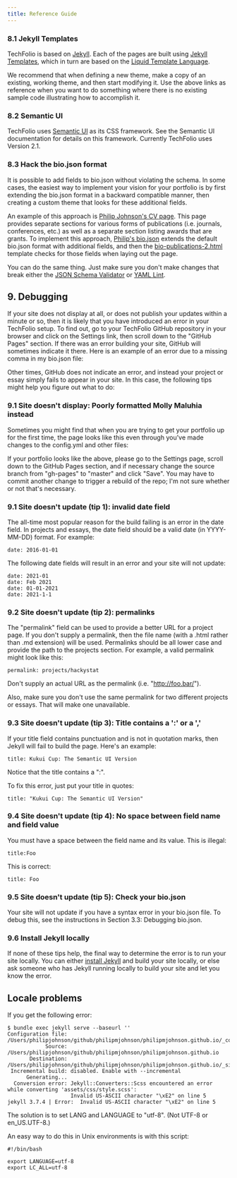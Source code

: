 ```yaml
---
title: Reference Guide
---
```


### 8.1 Jekyll Templates

TechFolio is based on [Jekyll](https://jekyllrb.com/).  Each of the pages are built using [Jekyll Templates](https://jekyllrb.com/docs/templates/), which in turn are based on the [Liquid Template Language](https://github.com/Shopify/liquid/wiki).

We recommend that when defining a new theme, make a copy of an existing, working theme, and then start modifying it. Use the above links as reference when you want to do something where there is no existing sample code illustrating how to accomplish it.

### 8.2 Semantic UI

TechFolio uses [Semantic UI](http://semantic-ui.com/) as its CSS framework.  See the Semantic UI documentation for details on this framework. Currently TechFolio uses Version 2.1.

### 8.3 Hack the bio.json format

It is possible to add fields to bio.json without violating the schema.  In some cases, the easiest way to implement your vision for your portfolio is by first extending the bio.json format in a backward compatible manner, then creating a custom theme that looks for these additional fields.

An example of this approach is [Philip Johnson's CV page](https://philipmjohnson.github.io/bio/).  This page provides separate sections for various forms of publications (i.e. journals, conferences, etc.) as well as a separate section listing awards that are grants.  To implement this approach, [Philip's bio.json](https://github.com/philipmjohnson/philipmjohnson.github.io/blob/master/_data/bio.json) extends the default bio.json format with additional fields, and then the [bio-publications-2.html](https://github.com/techfolios/template/blob/master/_includes/bio-publications-2.html) template checks for those fields when laying out the page.

You can do the same thing. Just make sure you don't make changes that break either the [JSON Schema Validator](http://www.jsonschemavalidator.net/) or [YAML Lint](http://www.yamllint.com/).

## 9. Debugging

If your site does not display at all, or does not publish your updates within a minute or so, then it is likely that you have introduced an error in your TechFolio setup.  To find out, go to your TechFolio GitHub repository in your browser and click on the Settings link, then scroll down to the "GitHub Pages" section.  If there was an error building your site, GitHub will sometimes indicate it there. Here is an example of an error due to a missing comma in my bio.json file:

Other times, GitHub does not indicate an error, and instead your project or essay simply fails to appear in your site. In this case, the following tips might help you figure out what to do:

### 9.1 Site doesn't display: Poorly formatted Molly Maluhia instead

Sometimes you might find that when you are trying to get your portfolio up for the first time, the page looks like this even through you've made changes to the config.yml and other files:

If your portfolio looks like the above, please go to the Settings page, scroll down to the GitHub Pages section, and if necessary change the source branch from "gh-pages" to "master" and click "Save".  You may have to commit another change to trigger a rebuild of the repo; I'm not sure whether or not that's necessary.

### 9.1 Site doesn't update (tip 1): invalid date field

The all-time most popular reason for the build failing is an error in the date field. In projects and essays, the date field should be a valid date (in YYYY-MM-DD) format. For example:

```
date: 2016-01-01
```

The following date fields will result in an error and your site will not update:

```
date: 2021-01
date: Feb 2021
date: 01-01-2021
date: 2021-1-1
```


### 9.2 Site doesn't update (tip 2): permalinks

The "permalink" field can be used to provide a better URL for a project page. If you don't supply a permalink, then the file name (with a .html rather than .md extension) will be used. Permalinks should be all lower case and provide the path to the projects section.  For example, a valid permalink might look like this:

```
permalink: projects/hackystat
```

Don't supply an actual URL as the permalink (i.e. "http://foo.bar/").

Also, make sure you don't use the same permalink for two different projects or essays. That will make one unavailable.

### 9.3 Site doesn't update (tip 3): Title contains a ':' or a ','

If your title field contains punctuation and is not in quotation marks, then Jekyll will fail to build the page. Here's an example:

```
title: Kukui Cup: The Semantic UI Version
```

Notice that the title contains a ":".

To fix this error, just put your title in quotes:

```
title: "Kukui Cup: The Semantic UI Version"
```

### 9.4 Site doesn't update (tip 4): No space between field name and field value

You must have a space between the field name and its value. This is illegal:

```
title:Foo
```

This is correct:

```
title: Foo
```

### 9.5 Site doesn't update (tip 5): Check your bio.json

Your site will not update if you have a syntax error in your bio.json file. To debug this, see the instructions in Section 3.3: Debugging bio.json.

### 9.6 Install Jekyll locally

If none of these tips help, the final way to determine the error is to run your site locally. You can either [install Jekyll](https://jekyllrb.com/) and build your site locally, or else ask someone who has Jekyll running locally to build your site and let you know the error.

## Locale problems

If you get the following error:

```
$ bundle exec jekyll serve --baseurl ''
Configuration file: /Users/philipjohnson/github/philipmjohnson/philipmjohnson.github.io/_config.yml
            Source: /Users/philipjohnson/github/philipmjohnson/philipmjohnson.github.io
       Destination: /Users/philipjohnson/github/philipmjohnson/philipmjohnson.github.io/_site
 Incremental build: disabled. Enable with --incremental
      Generating...
  Conversion error: Jekyll::Converters::Scss encountered an error while converting 'assets/css/style.scss':
                    Invalid US-ASCII character "\xE2" on line 5
jekyll 3.7.4 | Error:  Invalid US-ASCII character "\xE2" on line 5
```

The solution is to set LANG and LANGUAGE to "utf-8". (Not UTF-8 or en_US.UTF-8.)

An easy way to do this in Unix environments is with this script:

```
#!/bin/bash

export LANGUAGE=utf-8
export LC_ALL=utf-8
```

